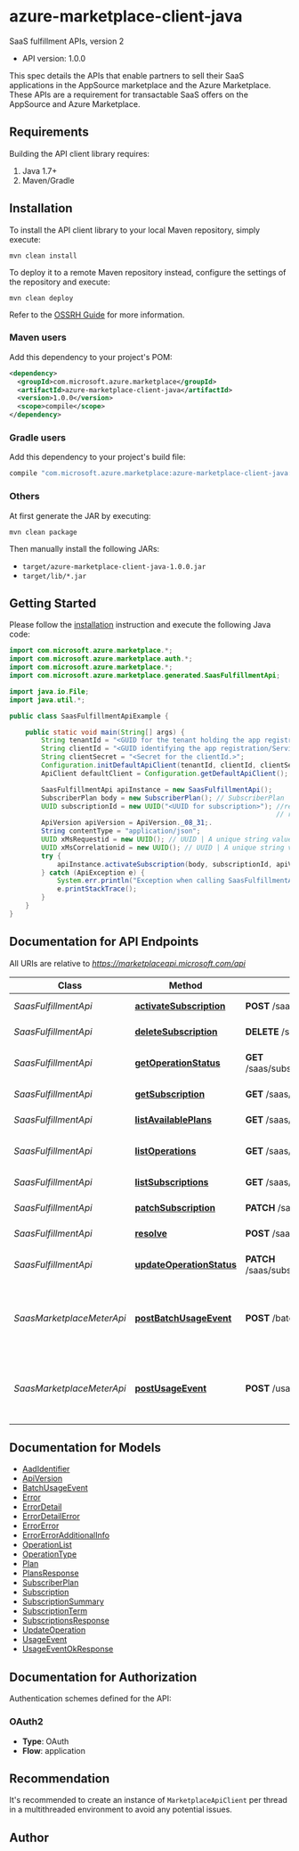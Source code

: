 # azure-marketplace-client-java

SaaS fulfillment APIs, version 2
- API version: 1.0.0
  
This spec details the APIs that enable partners to sell their SaaS applications in the AppSource marketplace and the Azure Marketplace. These APIs are a requirement for transactable SaaS offers on the AppSource and Azure Marketplace.


## Requirements

Building the API client library requires:
1. Java 1.7+
2. Maven/Gradle

## Installation

To install the API client library to your local Maven repository, simply execute:

```shell
mvn clean install
```

To deploy it to a remote Maven repository instead, configure the settings of the repository and execute:

```shell
mvn clean deploy
```

Refer to the [OSSRH Guide](http://central.sonatype.org/pages/ossrh-guide.html) for more information.

### Maven users

Add this dependency to your project's POM:

```xml
<dependency>
  <groupId>com.microsoft.azure.marketplace</groupId>
  <artifactId>azure-marketplace-client-java</artifactId>
  <version>1.0.0</version>
  <scope>compile</scope>
</dependency>
```

### Gradle users

Add this dependency to your project's build file:

```groovy
compile "com.microsoft.azure.marketplace:azure-marketplace-client-java:0.1.0"
```

### Others

At first generate the JAR by executing:

```shell
mvn clean package
```

Then manually install the following JARs:

* `target/azure-marketplace-client-java-1.0.0.jar`
* `target/lib/*.jar`

## Getting Started

Please follow the [installation](#installation) instruction and execute the following Java code:

```java
import com.microsoft.azure.marketplace.*;
import com.microsoft.azure.marketplace.auth.*;
import com.microsoft.azure.marketplace.*;
import com.microsoft.azure.marketplace.generated.SaasFulfillmentApi;

import java.io.File;
import java.util.*;

public class SaasFulfillmentApiExample {

    public static void main(String[] args) {
        String tenantId = "<GUID for the tenant holding the app registration/Service Principal.>";
        String clientId = "<GUID identifying the app registration/Service Principal.>";
        String clientSecret = "<Secret for the clientId.>";
        Configuration.initDefaultApiClient(tenantId, clientId, clientSecret);
        ApiClient defaultClient = Configuration.getDefaultApiClient();

        SaasFulfillmentApi apiInstance = new SaasFulfillmentApi();
        SubscriberPlan body = new SubscriberPlan(); // SubscriberPlan | 
        UUID subscriptionId = new UUID("<UUID for subscription>"); //retrieved from SaasFilfillmentApi. 
                                                                   // resolve, listSubcriptions, etc. 
        ApiVersion apiVersion = ApiVersion._08_31;.
        String contentType = "application/json";
        UUID xMsRequestid = new UUID(); // UUID | A unique string value for tracking the request from the client, preferably a GUID. If this value isn't provided, one will be generated and provided in the response headers.
        UUID xMsCorrelationid = new UUID(); // UUID | A unique string value for operation on the client. This parameter correlates all events from client operation with events on the server side. If this value isn't provided, one will be generated and provided in the response headers.
        try {
            apiInstance.activateSubscription(body, subscriptionId, apiVersion, contentType, xMsRequestid, xMsCorrelationid);
        } catch (ApiException e) {
            System.err.println("Exception when calling SaasFulfillmentApi#activateSubscription");
            e.printStackTrace();
        }
    }
}
```

## Documentation for API Endpoints

All URIs are relative to *https://marketplaceapi.microsoft.com/api*

Class | Method | HTTP request | Description
------------ | ------------- | ------------- | -------------
*SaasFulfillmentApi* | [**activateSubscription**](docs/SaasFulfillmentApi.md#activateSubscription) | **POST** /saas/subscriptions/{subscriptionId}/activate | Activate a subscription
*SaasFulfillmentApi* | [**deleteSubscription**](docs/SaasFulfillmentApi.md#deleteSubscription) | **DELETE** /saas/subscriptions/{subscriptionId} | Delete a subscription
*SaasFulfillmentApi* | [**getOperationStatus**](docs/SaasFulfillmentApi.md#getOperationStatus) | **GET** /saas/subscriptions/{subscriptionId}/operations/{operationId} | Get operation status
*SaasFulfillmentApi* | [**getSubscription**](docs/SaasFulfillmentApi.md#getSubscription) | **GET** /saas/subscriptions/{subscriptionId} | Get subscription
*SaasFulfillmentApi* | [**listAvailablePlans**](docs/SaasFulfillmentApi.md#listAvailablePlans) | **GET** /saas/subscriptions/{subscriptionId}/listAvailablePlans | List available plans
*SaasFulfillmentApi* | [**listOperations**](docs/SaasFulfillmentApi.md#listOperations) | **GET** /saas/subscriptions/{subscriptionId}/operations | List outstanding operations
*SaasFulfillmentApi* | [**listSubscriptions**](docs/SaasFulfillmentApi.md#listSubscriptions) | **GET** /saas/subscriptions/ | List subscriptions
*SaasFulfillmentApi* | [**patchSubscription**](docs/SaasFulfillmentApi.md#patchSubscription) | **PATCH** /saas/subscriptions/{subscriptionId} | Patch a subscription
*SaasFulfillmentApi* | [**resolve**](docs/SaasFulfillmentApi.md#resolve) | **POST** /saas/subscriptions/resolve | Resolve a subscription
*SaasFulfillmentApi* | [**updateOperationStatus**](docs/SaasFulfillmentApi.md#updateOperationStatus) | **PATCH** /saas/subscriptions/{subscriptionId}/operations/{operationId} | Update the status of an operation
*SaasMarketplaceMeterApi* | [**postBatchUsageEvent**](docs/SaasMarketplaceMeterApi.md#postBatchUsageEvent) | **POST** /batchUsageEvent | Posts a set of usage events to the marketplace metering service API.
*SaasMarketplaceMeterApi* | [**postUsageEvent**](docs/SaasMarketplaceMeterApi.md#postUsageEvent) | **POST** /usageEvent | Posts a single usage event to the marketplace metering service API.

## Documentation for Models

 - [AadIdentifier](docs/AadIdentifier.md)
 - [ApiVersion](docs/ApiVersion.md)
 - [BatchUsageEvent](docs/BatchUsageEvent.md)
 - [Error](docs/Error.md)
 - [ErrorDetail](docs/ErrorDetail.md)
 - [ErrorDetailError](docs/ErrorDetailError.md)
 - [ErrorError](docs/ErrorError.md)
 - [ErrorErrorAdditionalInfo](docs/ErrorErrorAdditionalInfo.md)
 - [OperationList](docs/OperationList.md)
 - [OperationType](docs/OperationType.md)
 - [Plan](docs/Plan.md)
 - [PlansResponse](docs/PlansResponse.md)
 - [SubscriberPlan](docs/SubscriberPlan.md)
 - [Subscription](docs/Subscription.md)
 - [SubscriptionSummary](docs/SubscriptionSummary.md)
 - [SubscriptionTerm](docs/SubscriptionTerm.md)
 - [SubscriptionsResponse](docs/SubscriptionsResponse.md)
 - [UpdateOperation](docs/UpdateOperation.md)
 - [UsageEvent](docs/UsageEvent.md)
 - [UsageEventOkResponse](docs/UsageEventOkResponse.md)

## Documentation for Authorization

Authentication schemes defined for the API:
### OAuth2

- **Type**: OAuth
- **Flow**: application



## Recommendation

It's recommended to create an instance of `MarketplaceApiClient` per thread in a multithreaded environment to avoid any potential issues.

## Author


